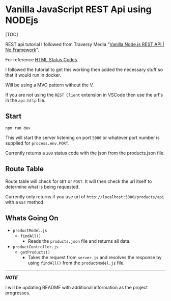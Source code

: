 # Vanilla JavaScript REST Api using NODEjs

[TOC]

REST api tutorial I followed from Traversy Media "[Vanilla Node.js REST API | No Framework](https://www.youtube.com/watch?v=_1xa8Bsho6A&t=2939s)".

For reference [HTML Status Codes](https://developer.mozilla.org/en-US/docs/Web/HTTP/Status).

I followed the tutorial to get this working then added the necessary stuff so that it would run in docker.

Will be using a MVC pattern without the V.

If you are not using the `REST Client` extension in VSCode then use the url's in the `api.http` file.

## Start

```
npm run dev
```

This will start the server listening on port `5000` or whatever port number is supplied for `process.env.PORT`.

Currently returns a `200` status code with the json from the products.json file.

## Route Table

Route table will check for `GET` or `POST`. It will then check the url itself to determine what is being requested.

Currently only returns if you use url of `http://localhost:5000/products/api` with a `GET` method.

## Whats Going On

-  `productModel.js`
   -  `findAll()`
      -  Reads the `products.json` file and returns all data.
-  `productController.js`
   -  `getProducts()`
      -  Takes the request from `server.js` and resolves the response by using `findAll()` from the `productModel.js` file.

---

**_NOTE_**

I will be updating README with additional information as the project progresses.
